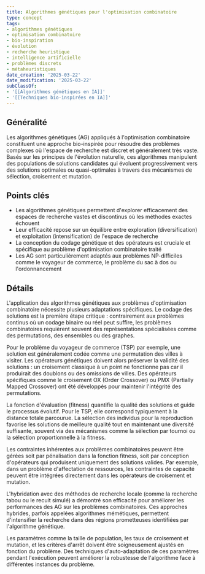 ```yaml
---
title: Algorithmes génétiques pour l'optimisation combinatoire
type: concept
tags:
- algorithmes génétiques
- optimisation combinatoire
- bio-inspiration
- évolution
- recherche heuristique
- intelligence artificielle
- problèmes discrets
- métaheuristiques
date_creation: '2025-03-22'
date_modification: '2025-03-22'
subClassOf:
- '[[Algorithmes génétiques en IA]]'
- '[[Techniques bio-inspirées en IA]]'
---
```

## Généralité

Les algorithmes génétiques (AG) appliqués à l'optimisation combinatoire constituent une approche bio-inspirée pour résoudre des problèmes complexes où l'espace de recherche est discret et généralement très vaste. Basés sur les principes de l'évolution naturelle, ces algorithmes manipulent des populations de solutions candidates qui évoluent progressivement vers des solutions optimales ou quasi-optimales à travers des mécanismes de sélection, croisement et mutation.

## Points clés

- Les algorithmes génétiques permettent d'explorer efficacement des espaces de recherche vastes et discontinus où les méthodes exactes échouent
- Leur efficacité repose sur un équilibre entre exploration (diversification) et exploitation (intensification) de l'espace de recherche
- La conception du codage génétique et des opérateurs est cruciale et spécifique au problème d'optimisation combinatoire traité
- Les AG sont particulièrement adaptés aux problèmes NP-difficiles comme le voyageur de commerce, le problème du sac à dos ou l'ordonnancement

## Détails

L'application des algorithmes génétiques aux problèmes d'optimisation combinatoire nécessite plusieurs adaptations spécifiques. Le codage des solutions est la première étape critique : contrairement aux problèmes continus où un codage binaire ou réel peut suffire, les problèmes combinatoires requièrent souvent des représentations spécialisées comme des permutations, des ensembles ou des graphes.

Pour le problème du voyageur de commerce (TSP) par exemple, une solution est généralement codée comme une permutation des villes à visiter. Les opérateurs génétiques doivent alors préserver la validité des solutions : un croisement classique à un point ne fonctionne pas car il produirait des doublons ou des omissions de villes. Des opérateurs spécifiques comme le croisement OX (Order Crossover) ou PMX (Partially Mapped Crossover) ont été développés pour maintenir l'intégrité des permutations.

La fonction d'évaluation (fitness) quantifie la qualité des solutions et guide le processus évolutif. Pour le TSP, elle correspond typiquement à la distance totale parcourue. La sélection des individus pour la reproduction favorise les solutions de meilleure qualité tout en maintenant une diversité suffisante, souvent via des mécanismes comme la sélection par tournoi ou la sélection proportionnelle à la fitness.

Les contraintes inhérentes aux problèmes combinatoires peuvent être gérées soit par pénalisation dans la fonction fitness, soit par conception d'opérateurs qui produisent uniquement des solutions valides. Par exemple, dans un problème d'affectation de ressources, les contraintes de capacité peuvent être intégrées directement dans les opérateurs de croisement et mutation.

L'hybridation avec des méthodes de recherche locale (comme la recherche tabou ou le recuit simulé) a démontré son efficacité pour améliorer les performances des AG sur les problèmes combinatoires. Ces approches hybrides, parfois appelées algorithmes mémétiques, permettent d'intensifier la recherche dans des régions prometteuses identifiées par l'algorithme génétique.

Les paramètres comme la taille de population, les taux de croisement et mutation, et les critères d'arrêt doivent être soigneusement ajustés en fonction du problème. Des techniques d'auto-adaptation de ces paramètres pendant l'exécution peuvent améliorer la robustesse de l'algorithme face à différentes instances du problème.
